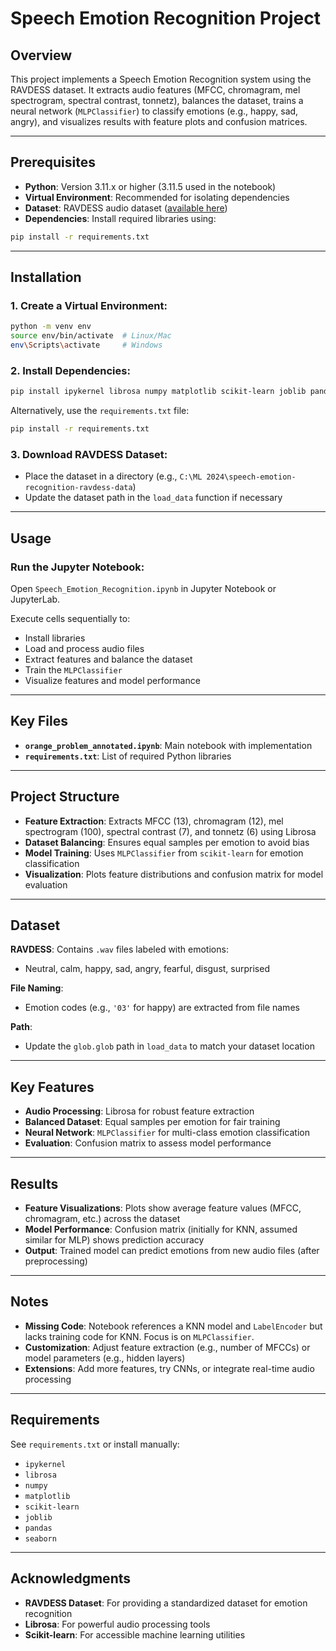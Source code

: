 
# Speech Emotion Recognition Project

## Overview
This project implements a Speech Emotion Recognition system using the RAVDESS dataset. It extracts audio features (MFCC, chromagram, mel spectrogram, spectral contrast, tonnetz), balances the dataset, trains a neural network (`MLPClassifier`) to classify emotions (e.g., happy, sad, angry), and visualizes results with feature plots and confusion matrices.

---

## Prerequisites

- **Python**: Version 3.11.x or higher (3.11.5 used in the notebook)
- **Virtual Environment**: Recommended for isolating dependencies
- **Dataset**: RAVDESS audio dataset ([available here](https://zenodo.org/record/1188976))
- **Dependencies**: Install required libraries using:

```bash
pip install -r requirements.txt
```

---

## Installation

### 1. Create a Virtual Environment:

```bash
python -m venv env
source env/bin/activate  # Linux/Mac
env\Scripts\activate     # Windows
```

### 2. Install Dependencies:

```bash
pip install ipykernel librosa numpy matplotlib scikit-learn joblib pandas seaborn
```

Alternatively, use the `requirements.txt` file:

```bash
pip install -r requirements.txt
```

### 3. Download RAVDESS Dataset:
- Place the dataset in a directory (e.g., `C:\ML 2024\speech-emotion-recognition-ravdess-data`)
- Update the dataset path in the `load_data` function if necessary

---

## Usage

### Run the Jupyter Notebook:
Open `Speech_Emotion_Recognition.ipynb` in Jupyter Notebook or JupyterLab.

Execute cells sequentially to:
- Install libraries
- Load and process audio files
- Extract features and balance the dataset
- Train the `MLPClassifier`
- Visualize features and model performance

---

## Key Files

- **`orange_problem_annotated.ipynb`**: Main notebook with implementation
- **`requirements.txt`**: List of required Python libraries

---

## Project Structure

- **Feature Extraction**: Extracts MFCC (13), chromagram (12), mel spectrogram (100), spectral contrast (7), and tonnetz (6) using Librosa
- **Dataset Balancing**: Ensures equal samples per emotion to avoid bias
- **Model Training**: Uses `MLPClassifier` from `scikit-learn` for emotion classification
- **Visualization**: Plots feature distributions and confusion matrix for model evaluation

---

## Dataset

**RAVDESS**: Contains `.wav` files labeled with emotions:
- Neutral, calm, happy, sad, angry, fearful, disgust, surprised

**File Naming**:
- Emotion codes (e.g., `'03'` for happy) are extracted from file names

**Path**:
- Update the `glob.glob` path in `load_data` to match your dataset location

---

## Key Features

- **Audio Processing**: Librosa for robust feature extraction
- **Balanced Dataset**: Equal samples per emotion for fair training
- **Neural Network**: `MLPClassifier` for multi-class emotion classification
- **Evaluation**: Confusion matrix to assess model performance

---

## Results

- **Feature Visualizations**: Plots show average feature values (MFCC, chromagram, etc.) across the dataset
- **Model Performance**: Confusion matrix (initially for KNN, assumed similar for MLP) shows prediction accuracy
- **Output**: Trained model can predict emotions from new audio files (after preprocessing)

---

## Notes

- **Missing Code**: Notebook references a KNN model and `LabelEncoder` but lacks training code for KNN. Focus is on `MLPClassifier`.
- **Customization**: Adjust feature extraction (e.g., number of MFCCs) or model parameters (e.g., hidden layers)
- **Extensions**: Add more features, try CNNs, or integrate real-time audio processing

---

## Requirements

See `requirements.txt` or install manually:

- `ipykernel`
- `librosa`
- `numpy`
- `matplotlib`
- `scikit-learn`
- `joblib`
- `pandas`
- `seaborn`

---

## Acknowledgments

- **RAVDESS Dataset**: For providing a standardized dataset for emotion recognition
- **Librosa**: For powerful audio processing tools
- **Scikit-learn**: For accessible machine learning utilities
